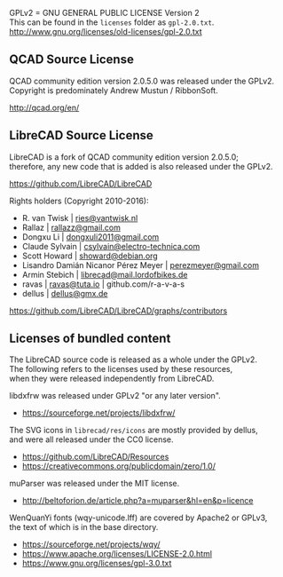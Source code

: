 GPLv2 = GNU GENERAL PUBLIC LICENSE Version 2  
This can be found in the `licenses` folder as `gpl-2.0.txt`.    
<http://www.gnu.org/licenses/old-licenses/gpl-2.0.txt>

## QCAD Source License

QCAD community edition version 2.0.5.0 was released under the GPLv2.  
Copyright is predominately Andrew Mustun / RibbonSoft. 
 
<http://qcad.org/en/>

## LibreCAD Source License

LibreCAD is a fork of QCAD community edition version 2.0.5.0;  
therefore, any new code that is added is also released under the GPLv2.

<https://github.com/LibreCAD/LibreCAD>

Rights holders (Copyright 2010-2016):

- R. van Twisk | <ries@vantwisk.nl>
- Rallaz | <rallazz@gmail.com>
- Dongxu Li | <dongxuli2011@gmail.com>
- Claude Sylvain | <csylvain@electro-technica.com>
- Scott Howard | <showard@debian.org>
- Lisandro Damián Nicanor Pérez Meyer | <perezmeyer@gmail.com>
- Armin Stebich | <librecad@mail.lordofbikes.de>
- ravas | <ravas@tuta.io> | github.com/r-a-v-a-s
- dellus | <dellus@gmx.de>

<https://github.com/LibreCAD/LibreCAD/graphs/contributors>

## Licenses of bundled content

The LibreCAD source code is released as a whole under the GPLv2.  
The following refers to the licenses used by these resources,  
when they were released independently from LibreCAD.

libdxfrw was released under GPLv2 "or any later version".  

- <https://sourceforge.net/projects/libdxfrw/>

The SVG icons in `librecad/res/icons` are mostly provided by dellus,  
and were all released under the CC0 license.  
- <https://github.com/LibreCAD/Resources>
- <https://creativecommons.org/publicdomain/zero/1.0/>

muParser was released under the MIT license.

- <http://beltoforion.de/article.php?a=muparser&hl=en&p=licence>

WenQuanYi fonts (wqy-unicode.lff) are covered by Apache2 or GPLv3,  
the text of which is in the base directory.

- <https://sourceforge.net/projects/wqy/>
- <https://www.apache.org/licenses/LICENSE-2.0.html>
- <https://www.gnu.org/licenses/gpl-3.0.txt>
